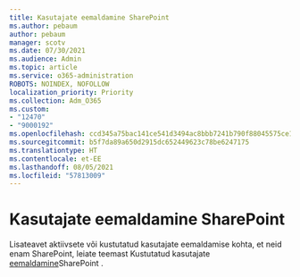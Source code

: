 ```yaml
---
title: Kasutajate eemaldamine SharePoint
ms.author: pebaum
author: pebaum
manager: scotv
ms.date: 07/30/2021
ms.audience: Admin
ms.topic: article
ms.service: o365-administration
ROBOTS: NOINDEX, NOFOLLOW
localization_priority: Priority
ms.collection: Adm_O365
ms.custom:
- "12470"
- "9000192"
ms.openlocfilehash: ccd345a75bac141ce541d3494ac8bbb7241b790f88045575ce1fb676320150f4
ms.sourcegitcommit: b5f7da89a650d2915dc652449623c78be6247175
ms.translationtype: HT
ms.contentlocale: et-EE
ms.lasthandoff: 08/05/2021
ms.locfileid: "57813009"
---
```

# <a name="remove-users-from-sharepoint"></a>Kasutajate eemaldamine SharePoint

Lisateavet aktiivsete või kustutatud kasutajate eemaldamise kohta, et neid enam SharePoint, leiate teemast Kustutatud kasutajate [eemaldamine](/sharepoint/remove-users)SharePoint .



